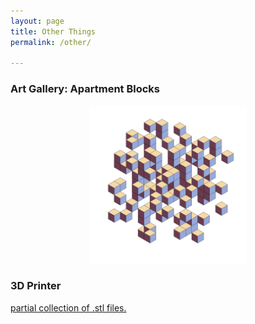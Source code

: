 ```yaml
---
layout: page
title: Other Things
permalink: /other/

---
```

### Art Gallery:  Apartment Blocks

<!--- 
<p align="center">
<img 
    alt="Exhibit One!" class="picture" src="/assets/exhibit1.jpg" width="50%"
   onmouseover="this.src='/assets/placeholder.jpg'"
    onmouseout="this.src='/assets/placeholder.jpg'" 

    >
</p>
    -->





<p align="center">
<img 
    alt="Exhibit Three!" class="picture" src="/assets/exhibit3.jpg" width="50%"
  >
</p>





<!---
<p align="center">
<img 
    alt="Exhibit Two!" class="picture" src="/assets/exhibit2.jpg" width="50%"
  >
</p>
	-->


<!--- 
<p align="center">
<img 
    alt="Exhibit One!" class="picture" src="/assets/exhibit1.jpg" width="50%"
  >
</p>
    -->

### 3D Printer


[partial collection of .stl files.][3dprinted]

<!---[a tribute to the man who took it to the next level]({{ site.url }}/assets/jjmix.mp3)
-->



[3dprinted]:https://github.com/wkusner/3DPrinter
